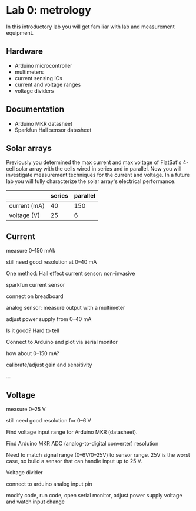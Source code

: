 # Lab 0: metrology

In this introductory lab you will get familiar with lab and measurement equipment. 



## Hardware 

- Arduino microcontroller
- multimeters
- current sensing ICs
- current and voltage ranges
- voltage dividers

## Documentation

- Arduino MKR datasheet
- Sparkfun Hall sensor datasheet

## Solar arrays

Previously you determined the max current and max voltage of FlatSat's 4-cell solar array with the cells wired in series and in parallel. Now you will investigate measurement techniques for the current and voltage. In a future lab you will fully characterize the solar array's electrical performance. 

|              | series | parallel |
| ------------ | ------ | -------- |
| current (mA) | 40     | 150      |
| voltage (V)  | 25     | 6        |

## Current

measure 0–150 mAk

still need good resolution at 0–40 mA

One method: Hall effect current sensor: non-invasive

sparkfun current sensor

connect on breadboard

analog sensor: measure output with a multimeter

adjust power supply from 0–40 mA

Is it good? Hard to tell



Connect to Arduino and plot via serial monitor

how about 0–150 mA?

calibrate/adjust gain and sensitivity

…





## Voltage

measure 0–25 V

still need good resolution for 0–6 V



Find voltage input range for Arduino MKR (datasheet).

Find Arduino MKR ADC (analog-to-digital converter) resolution



Need to match signal range (0–6V/0–25V) to sensor range. 25V is the worst case, so build a sensor that can handle input up to 25 V. 

Voltage divider

connect to arduino analog input pin

modify code, run code, open serial monitor, adjust power supply voltage and watch input change

